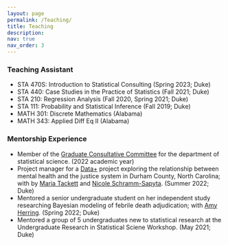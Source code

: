 ```yaml
---
layout: page
permalink: /Teaching/
title: Teaching
description: 
nav: true
nav_order: 3
---
```


<h3> Teaching Assistant </h3>

- STA 470S: Introduction to Statistical Consulting (Spring 2023; Duke)
- STA 440: Case Studies in the Practice of Statistics (Fall 2021; Duke)
- STA 210: Regression Analysis (Fall 2020, Spring 2021; Duke)
- STA 111: Probability and Statistical Inference (Fall 2019; Duke)
- MATH 301: Discrete Mathematics (Alabama)
- MATH 343: Applied Diff Eq II (Alabama)


<h3> Mentorship Experience </h3>

- Member of the [Graduate Consultative Committee](https://stat.duke.edu/about/gcc) for the department of statistical science. (2022 academic year)
- Project manager for a [Data+](https://bigdata.duke.edu/data) project exploring the relationship between mental health and the justice system in Durham County, North Carolina; with by [Maria Tackett](https://maria-tackett.netlify.app/) and [Nicole Schramm-Sapyta](https://scholars.duke.edu/person/nicole.schrammsapyta). (Summer 2022; Duke)
- Mentored a senior undergraduate student on her independent study researching Bayesian modeling of febrile death adjudication; with [Amy Herring](https://scholars.duke.edu/person/Amy.Herring).  (Spring 2022; Duke)
- Mentored a group of 5 undergraduates new to statistical research at the Undergraduate Research in Statistical Sciene Workshop. (May 2021; Duke)